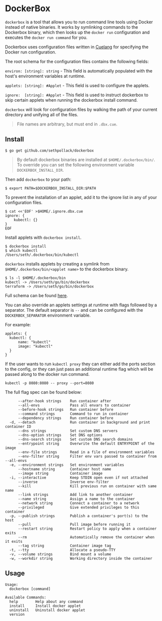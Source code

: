 
# DockerBox

`dockerbox` is a tool that allows you to run command line tools using Docker instead of native binaries. It works by symlinking commands to the Dockerbox binary, which then looks up the `docker run` configuration and executes the `docker run command` for you.


Dockerbox uses configuration files written in [Cuelang](https://cuelang.org/) for specifying the Docker run configuration. 

The root schema for the configuration files contains the following fields:

`environ: [string]: string` - This field is automatically populated with the host's environment variables at runtime.

`applets: [string]: #Applet` - This field is used to configure the applets.

`ignore:  [string]: #Applet` - This field is used to instruct dockerbox to skip certain applets when running the dockerbox install command.


`dockerbox` will look for configuration files by walking the path of your current directory and unifying all of the files.

> File names are arbitrary, but must end in `.dbx.cue`.


## Install

```
$ go get github.com/sethpollack/dockerbox
```

> By default dockerbox binaries are installed at `$HOME/.dockerbox/bin/`. To override you can set the following environment variable `DOCKERBOX_INSTALL_DIR`.

Then add `dockerbox` to your path:

```
$ export PATH=$DOCKERBOX_INSTALL_DIR:$PATH
```

To prevent the installation of an applet, add it to the ignore list in any of your configuration files.

```
$ cat <<'EOF' >$HOME/.ignore.dbx.cue
ignore: {
	kubectl: {}
}
EOF
```

Install applets with `dockerbox install`.

```
$ dockerbox install
$ which kubectl
/Users/seth/.dockerbox/bin/kubectl
```

`dockerbox` installs applets by creating a symlink from `$HOME/.dockerbox/bin/<applet name>` to the dockerbox binary.

```
$ ls -l $HOME/.dockerbox/bin
kubectl -> /Users/seth/go/bin/dockerbox
terraform -> /Users/seth/go/bin/dockerbox
```

Full schema can be found [here](cue/schema.cue).

You can also override an applets settings at runtime with flags followed by a separator. The default separator is `--` and can be configured with the `DOCKERBOX_SEPARATOR` environment variable.

For example:

```
applets: {
  kubectl: {
	  name: "kubectl"
	  image: "kubectl"
  }
}
```

If the user wants to run `kubectl proxy` they can either add the ports section to the config, or they can just pass an additional runtime flag which will be passed along to the docker run command.

```
kubectl -p 8080:8080 -- proxy --port=8080
```

The full flag spec can be found below:

```
      --after-hook strings    Run container after
      --all-envs              Pass all envars to container
      --before-hook strings   Run container before
      --command strings       Command to run in container
      --dependency strings    Run container before
  -d, --detach                Run container in background and print container ID
      --dns strings           Set custom DNS servers
      --dns-option strings    Set DNS options
      --dns-search strings    Set custom DNS search domains
      --entrypoint string     Overwrite the default ENTRYPOINT of the image
      --env-file strings      Read in a file of environment variables
      --env-filter string     Filter env vars passed to container from --all-envs
  -e, --environment strings   Set environment variables
      --hostname string       Container host name
      --image string          Container image
  -i, --interactive           Keep STDIN open even if not attached
      --inverse               Inverse env-filter
      --kill                  Kill previous run on container with same name
      --link strings          Add link to another container
      --name string           Assign a name to the container
      --network string        Connect a container to a network
      --privileged            Give extended privileges to this container
  -p, --publish strings       Publish a container's port(s) to the host
      --pull                  Pull image before running it
      --restart string        Restart policy to apply when a container exits
      --rm                    Automatically remove the container when it exits
      --tag string            Container image tag
  -t, --tty                   Allocate a pseudo-TTY
  -v, --volume strings        Bind mount a volume
  -w, --workdir string        Working directory inside the container
```

## Usage
```
Usage:
  dockerbox [command]

Available Commands:
  help        Help about any command
  install     Install docker applet
  uninstall   Uninstall docker applet
  version
```
